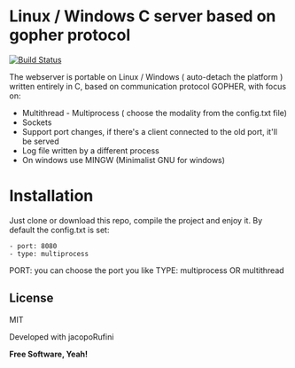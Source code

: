 # Linux / Windows C server based on gopher protocol


[![Build Status](https://travis-ci.org/joemccann/dillinger.svg?branch=master)](https://travis-ci.org/joemccann/dillinger)

The webserver is portable on Linux / Windows ( auto-detach the platform ) written entirely in C, based on communication protocol GOPHER, with focus on:

  - Multithread - Multiprocess ( choose the modality from the config.txt file)
  - Sockets
  - Support port changes, if there's a client connected to the old port, it'll be served
  - Log file written by a different process
  - On windows use MINGW (Minimalist GNU for windows)

# Installation

Just clone or download this repo, compile the project and enjoy it.
By default the config.txt is set:
    
    - port: 8080
    - type: multiprocess

PORT: you can choose the port you like
TYPE: multiprocess OR multithread


License
----

MIT

Developed with jacopoRufini

**Free Software, Yeah!**

